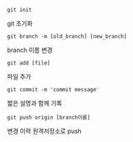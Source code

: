 ```
git init
``` 
git 초기화

```
git branch -m [old_branch] [new_branch] 
```
branch 이름 변경 

```
git add [file] 
```
파일 추가

```
git commit -m 'commit message' 
```
짧은 설명과 함께 기록

```
git push origin [branch이름] 
```
변경 이력 원격저장소로 push
